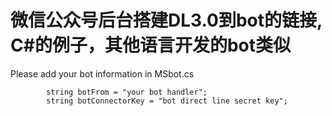 # 微信公众号后台搭建DL3.0到bot的链接, C#的例子，其他语言开发的bot类似 #

Please add your bot information in MSbot.cs 

            string botFrom = "your bot handler";
            string botConnectorKey = "bot direct line secret key";

